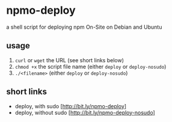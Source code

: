 # npmo-deploy
a shell script for deploying npm On-Site on Debian and Ubuntu

## usage

1. `curl` or `wget` the URL (see short links below)
2. `chmod +x` the script file name (either `deploy` or `deploy-nosudo`)
3. `./<filename>` (either `deploy` or `deploy-nosudo`)

## short links

- deploy, with sudo [http://bit.ly/npmo-deploy]
- deploy, without sudo [http://bit.ly/npmo-deploy-nosudo]

[http://bit.ly/npmo-deploy]: http://bit.ly/npmo-deploy
[http://bit.ly/npmo-deploy-nosudo]: http://bit.ly/npmo-deploy-nosudo
